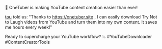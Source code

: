 🎉 OneTuber is making YouTube content creation easier than ever!

[tou](https://www.youtube.com/@AlireZZare/shorts) told us:
"Thanks to https://onetuber.site , I can easily download Try Not to Laugh videos from YouTube and turn them into my own content. It saves me hours every week!"

Ready to supercharge your YouTube workflow? 💥 #YouTubeDownloader #ContentCreatorTools
